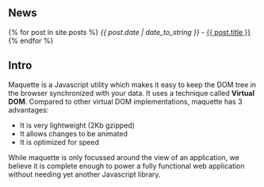  
## News

{% for post in site.posts %}
*{{ post.date | date_to_string }}* - 
<a href="{{ site.baseurl }}{{ post.url }}">{{ post.title }}</a>
{% endfor %}

## Intro

Maquette is a Javascript utility which makes it easy to keep the DOM tree in the browser synchronized with your data.
It uses a technique called **Virtual DOM**.
Compared to other virtual DOM implementations, maquette has 3 advantages:

- It is very lightweight (2Kb gzipped)
- It allows changes to be animated
- It is optimized for speed

While maquette is only focussed around the view of an application, we believe it is complete enough
to power a fully functional web application without needing yet another Javascript library.

